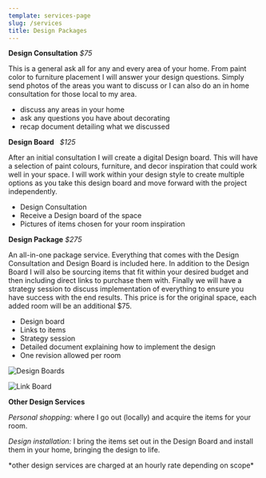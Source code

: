 ```yaml
---
template: services-page
slug: /services
title: Design Packages
---
```

**Design Consultation** *$75*

This is a general ask all for any and every area of your home. From paint color to furniture placement I will answer your design questions. Simply send photos of the areas you want to discuss or I can also do an in home consultation for those local to my area.

* discuss any areas in your home 
* ask any questions you have about decorating
* recap document detailing what we discussed



**Design Board**   *$125*

After an initial consultation I will create a digital Design board. This will have a selection of paint colours, furniture, and decor inspiration that could work well in your space. I will work within your design style to create multiple options as you take this design board and move forward with the project independently. 



* Design Consultation
* Receive a Design board of the space 
* Pictures of items chosen for your room inspiration



**Design Package** *$275*

An all-in-one package service. Everything that comes with the Design Consultation and Design Board is included here. In addition to the Design Board I will also be sourcing items that fit within your desired budget and then including direct links to purchase them with. Finally we will have a strategy session to discuss implementation of everything to ensure you have success with the end results. This price is for the original space, each added room will be an additional $75.

* Design board 
* Links to items
* Strategy session
* Detailed document explaining how to implement the design
* One revision allowed per room



![](/assets/1.jpg "Design Boards")







![](/assets/2.jpg "Link Board")



**Other Design Services** 

*Personal shopping:* where I go out (locally) and acquire the items for your room. 

*Design installation:* I bring the items set out in the Design Board and install them in your home, bringing the design to life.

\*other design services are charged at an hourly rate depending on scope\*